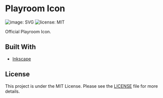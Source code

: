 # Playroom Icon

![image: SVG][shield-image] ![license: MIT][shield-license]

Official Playroom Icon.

## Built With

* [Inkscape][inkscape]

## License

This project is under the MIT License.
Please see the [LICENSE](https://github.com/Santa-Polytecha/playroom-icon/blob/master/LICENSE)
file for more details.

[inkscape]: https://inkscape.org/
[shield-image]: https://img.shields.io/badge/image-SVG-red.svg
[shield-license]: https://img.shields.io/badge/license-MIT-blue.svg
